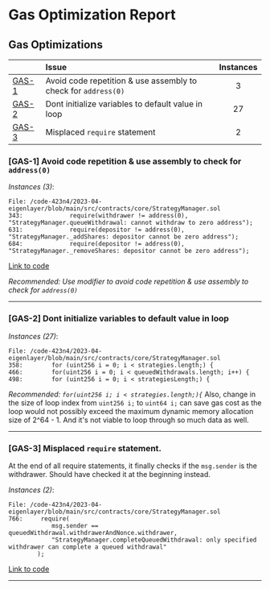 # Gas Optimization Report

## Gas Optimizations

|                 | Issue                                                          | Instances |
| --------------- | :------------------------------------------------------------- | :-------: |
| [GAS-1](#GAS-1) | Avoid code repetition & use assembly to check for `address(0)` |     3     |
| [GAS-2](#GAS-2) | Dont initialize variables to default value in loop             |    27     |
| [GAS-3](#GAS-3) | Misplaced `require` statement                                  |     2     |


<a name="GAS-1"></a>

### [GAS-1] Avoid code repetition & use assembly to check for `address(0)`

_Instances (3)_:

```solidity
File: /code-423n4/2023-04-eigenlayer/blob/main/src/contracts/core/StrategyManager.sol
343:             require(withdrawer != address(0), "StrategyManager.queueWithdrawal: cannot withdraw to zero address");
631:             require(depositor != address(0), "StrategyManager._addShares: depositor cannot be zero address");
684:             require(depositor != address(0), "StrategyManager._removeShares: depositor cannot be zero address");

```

[Link to code](https://github.com/code-423n4/2023-04-eigenlayer/blob/main/src/contracts/core/StrategyManager.sol)

_Recommended: Use modifier to avoid code repetition & use assembly to check for `address(0)`_

<hr/>


<a name="GAS-2"></a>

### [GAS-2] Dont initialize variables to default value in loop

_Instances (27)_:

```solidity
File: /code-423n4/2023-04-eigenlayer/blob/main/src/contracts/core/StrategyManager.sol
358:        for (uint256 i = 0; i < strategies.length;) {
466:        for(uint256 i = 0; i < queuedWithdrawals.length; i++) {
498:        for (uint256 i = 0; i < strategiesLength;) {
```

_Recommended: `for(uint256 i; i < strategies.length;){`_
Also, change in the size of loop index from `uint256 i;` to `uint64 i;` can save gas cost as the loop would not possibly exceed the maximum dynamic memory allocation size of 2^64 - 1. And it's not viable to loop through so much data as well.

<hr/>


<a name="GAS-3"></a>

### [GAS-3] Misplaced `require` statement.

At the end of all require statements, it finally checks if the `msg.sender` is the withdrawer. Should have checked it at the beginning instead.

_Instances (2)_:

```solidity
File: /code-423n4/2023-04-eigenlayer/blob/main/src/contracts/core/StrategyManager.sol
766:     require(
            msg.sender == queuedWithdrawal.withdrawerAndNonce.withdrawer,
            "StrategyManager.completeQueuedWithdrawal: only specified withdrawer can complete a queued withdrawal"
        );
```

[Link to code](https://github.com/code-423n4/2023-04-eigenlayer/blob/main/src/contracts/core/StrategyManager.sol#L745)


<hr/>